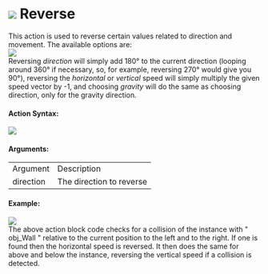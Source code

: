 #  ![](https://gms.magecorn.com/Manual/assets/Images/Scripting_Reference/Drag_And_Drop/Reference/Movement/i_Movement_Reverse.png) Reverse

This action is used to reverse certain values related to direction and
movement. The available options are:  
![](https://gms.magecorn.com/Manual/assets/Images/Scripting_Reference/Drag_And_Drop/Reference/Movement/Reverse_Options.png)  
Reversing *direction* will simply add 180° to the current direction
(looping around 360° if necessary, so, for example, reversing 270° would
give you 90°), reversing the *horizontal* or *vertical* speed will
simply multiply the given speed vector by -1, and choosing *gravity*
will do the same as choosing direction, only for the gravity direction.

#### Action Syntax:

  
![](https://gms.magecorn.com/Manual/assets/Images/Scripting_Reference/Drag_And_Drop/Reference/Movement/a_Movement_Reverse.png)  

#### Arguments:

|           |                          |
|-----------|--------------------------|
| Argument  | Description              |
| direction | The direction to reverse |

#### Example:

  
![](https://gms.magecorn.com/Manual/assets/Images/Scripting_Reference/Drag_And_Drop/Reference/Movement/e_Movement_Reverse.png)  
The above action block code checks for a collision of the instance with
" obj_Wall " relative to the current position to the left and to the
right. If one is found then the horizontal speed is reversed. It then
does the same for above and below the instance, reversing the vertical
speed if a collision is detected.
